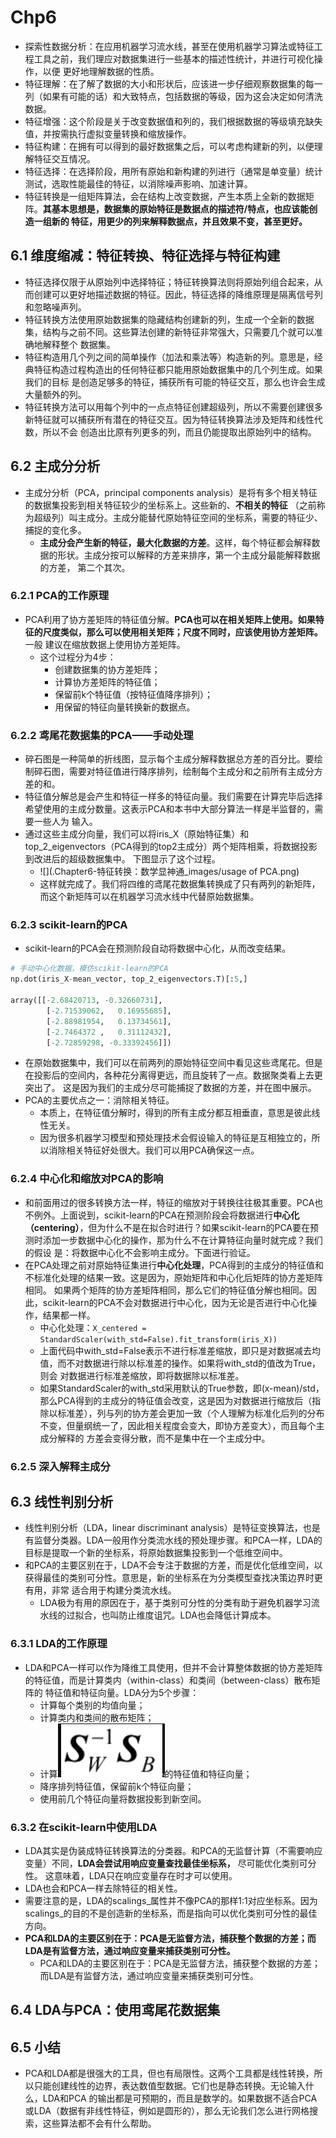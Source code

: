 # Chp6
* 探索性数据分析：在应用机器学习流水线，甚至在使用机器学习算法或特征工程工具之前，我们理应对数据集进行一些基本的描述性统计，并进行可视化操作，以便
更好地理解数据的性质。
* 特征理解：在了解了数据的大小和形状后，应该进一步仔细观察数据集的每一列（如果有可能的话）和大致特点，包括数据的等级，因为这会决定如何清洗数据。
* 特征增强：这个阶段是关于改变数据值和列的，我们根据数据的等级填充缺失值，并按需执行虚拟变量转换和缩放操作。
* 特征构建：在拥有可以得到的最好数据集之后，可以考虑构建新的列，以便理解特征交互情况。
* 特征选择：在选择阶段，用所有原始和新构建的列进行（通常是单变量）统计测试，选取性能最佳的特征，以消除噪声影响、加速计算。
* 特征转换是一组矩阵算法，会在结构上改变数据，产生本质上全新的数据矩阵。**其基本思想是，数据集的原始特征是数据点的描述符/特点，也应该能创造一组新的
特征，用更少的列来解释数据点，并且效果不变，甚至更好。**
## 6.1 维度缩减：特征转换、特征选择与特征构建
* 特征选择仅限于从原始列中选择特征；特征转换算法则将原始列组合起来，从而创建可以更好地描述数据的特征。因此，特征选择的降维原理是隔离信号列和忽略噪声列。
* 特征转换方法使用原始数据集的隐藏结构创建新的列，生成一个全新的数据集，结构与之前不同。这些算法创建的新特征非常强大，只需要几个就可以准确地解释整个
数据集。
* 特征构造用几个列之间的简单操作（加法和乘法等）构造新的列。意思是，经典特征构造过程构造出的任何特征都只能用原始数据集中的几个列生成。如果我们的目标
是创造足够多的特征，捕获所有可能的特征交互，那么也许会生成大量额外的列。
* 特征转换方法可以用每个列中的一点点特征创建超级列，所以不需要创建很多新特征就可以捕获所有潜在的特征交互。因为特征转换算法涉及矩阵和线性代数，所以不会
创造出比原有列更多的列，而且仍能提取出原始列中的结构。
## 6.2 主成分分析
* 主成分分析（PCA，principal components analysis）是将有多个相关特征的数据集投影到相关特征较少的坐标系上。这些新的、**不相关的特征**
（之前称为超级列）叫主成分。主成分能替代原始特征空间的坐标系，需要的特征少、捕捉的变化多。
    + **主成分会产生新的特征，最大化数据的方差**。这样，每个特征都会解释数据的形状。主成分按可以解释的方差来排序，第一个主成分最能解释数据的方差，
    第二个其次。
### 6.2.1 PCA的工作原理
* PCA利用了协方差矩阵的特征值分解。**PCA也可以在相关矩阵上使用。如果特征的尺度类似，那么可以使用相关矩阵；尺度不同时，应该使用协方差矩阵。** 一般
建议在缩放数据上使用协方差矩阵。
    + 这个过程分为4步：
        - 创建数据集的协方差矩阵；
        - 计算协方差矩阵的特征值；
        - 保留前k个特征值（按特征值降序排列）；
        - 用保留的特征向量转换新的数据点。
### 6.2.2 鸢尾花数据集的PCA——手动处理
* 碎石图是一种简单的折线图，显示每个主成分解释数据总方差的百分比。要绘制碎石图，需要对特征值进行降序排列，绘制每个主成分和之前所有主成分方差的和。
* 特征值分解总是会产生和特征一样多的特征向量。我们需要在计算完毕后选择希望使用的主成分数量。这表示PCA和本书中大部分算法一样是半监督的，需要一些人为
输入。
* 通过这些主成分向量，我们可以将iris_X（原始特征集）和top_2_eigenvectors（PCA得到的top2主成分）两个矩阵相乘，将数据投影到改进后的超级数据集中。
下图显示了这个过程。
    + ![](.Chapter6-特征转换：数学显神通_images/usage of PCA.png)
    + 这样就完成了。我们将四维的鸢尾花数据集转换成了只有两列的新矩阵，而这个新矩阵可以在机器学习流水线中代替原始数据集。
### 6.2.3 scikit-learn的PCA
* scikit-learn的PCA会在预测阶段自动将数据中心化，从而改变结果。
```python
# 手动中心化数据，模仿scikit-learn的PCA
np.dot(iris_X-mean_vector, top_2_eigenvectors.T)[:5,]

array([[-2.68420713, -0.32660731],
        [-2.71539062,   0.16955685],
        [-2.88981954,   0.13734561],
        [-2.7464372 ,   0.31112432],
        [-2.72859298, -0.33392456]])
```
* 在原始数据集中，我们可以在前两列的原始特征空间中看见这些鸢尾花。但是在投影后的空间内，各种花分离得更远，而且旋转了一点。数据聚类看上去更突出了。
这是因为我们的主成分尽可能捕捉了数据的方差，并在图中展示。    
* PCA的主要优点之一：消除相关特征。
    - 本质上，在特征值分解时，得到的所有主成分都互相垂直，意思是彼此线性无关。
    - 因为很多机器学习模型和预处理技术会假设输入的特征是互相独立的，所以消除相关特征好处很大。我们可以用PCA确保这一点。    
### 6.2.4 中心化和缩放对PCA的影响
* 和前面用过的很多转换方法一样，特征的缩放对于转换往往极其重要。PCA也不例外。上面说到，scikit-learn的PCA在预测阶段会将数据进行**中心化
（centering）**，但为什么不是在拟合时进行？如果scikit-learn的PCA要在预测时添加一步数据中心化的操作，那为什么不在计算特征向量时就完成？我们的假设
是：将数据中心化不会影响主成分。下面进行验证。   
* 在PCA处理之前对原始特征集进行**中心化处理**，PCA得到的主成分的特征值和不标准化处理的结果一致。这是因为，原始矩阵和中心化后矩阵的协方差矩阵相同。
如果两个矩阵的协方差矩阵相同，那么它们的特征值分解也相同。因此，scikit-learn的PCA不会对数据进行中心化，因为无论是否进行中心化操作，结果都一样。
    - 中心化处理：`X_centered = StandardScaler(with_std=False).fit_transform(iris_X))` 
    - 上面代码中with_std=False表示不进行标准差缩放，即只是对数据减去均值，而不对数据进行除以标准差的操作。如果将with_std的值改为True，则会
    对数据进行标准差缩放，即将数据除以标准差。
    - 如果StandardScaler的with_std采用默认的True参数，即(x-mean)/std，那么PCA得到的主成分的特征值会改变，这是因为对数据进行缩放后（指
    除以标准差），列与列的协方差会更加一致（个人理解为标准化后列的分布不变，但量纲统一了，因此相关程度会变大，即协方差变大），而且每个主成分解释的
    方差会变得分散，而不是集中在一个主成分中。   
### 6.2.5 深入解释主成分
## 6.3 线性判别分析
* 线性判别分析（LDA，linear discriminant analysis）是特征变换算法，也是有监督分类器。LDA一般用作分类流水线的预处理步骤。和PCA一样，LDA的
目标是提取一个新的坐标系，将原始数据集投影到一个低维空间中。
* 和PCA的主要区别在于，LDA不会专注于数据的方差，而是优化低维空间，以获得最佳的类别可分性。意思是，新的坐标系在为分类模型查找决策边界时更有用，非常
适合用于构建分类流水线。
    - LDA极为有用的原因在于，基于类别可分性的分类有助于避免机器学习流水线的过拟合，也叫防止维度诅咒。LDA也会降低计算成本。
### 6.3.1 LDA的工作原理
* LDA和PCA一样可以作为降维工具使用，但并不会计算整体数据的协方差矩阵的特征值，而是计算类内（within-class）和类间（between-class）散布矩阵的
特征值和特征向量。LDA分为5个步骤：
    + 计算每个类别的均值向量；
    + 计算类内和类间的散布矩阵；
    + 计算![](.Chapter6-特征转换：数学显神通_images/09fd2818.png)的特征值和特征向量；
    + 降序排列特征值，保留前k个特征向量；
    + 使用前几个特征向量将数据投影到新空间。
### 6.3.2 在scikit-learn中使用LDA
* LDA其实是伪装成特征转换算法的分类器。和PCA的无监督计算（不需要响应变量）不同，**LDA会尝试用响应变量查找最佳坐标系，** 尽可能优化类别可分性。
这意味着，LDA只在响应变量存在时才可以使用。
* LDA也会和PCA一样去除特征的相关性。
* 需要注意的是，LDA的scalings_属性并不像PCA的那样1∶1对应坐标系。因为scalings_的目的不是创造新的坐标系，而是指向可以优化类别可分性的最佳方向。
* **PCA和LDA的主要区别在于：PCA是无监督方法，捕获整个数据的方差；而LDA是有监督方法，通过响应变量来捕获类别可分性。**
    - PCA和LDA的主要区别在于：PCA是无监督方法，捕获整个数据的方差；而LDA是有监督方法，通过响应变量来捕获类别可分性。
## 6.4 LDA与PCA：使用鸢尾花数据集
## 6.5 小结
* PCA和LDA都是很强大的工具，但也有局限性。这两个工具都是线性转换，所以只能创建线性的边界，表达数值型数据。它们也是静态转换。无论输入什么，LDA和PCA
的输出都是可预期的，而且是数学的。如果数据不适合PCA或LDA（数据有非线性特征，例如是圆形的），那么无论我们怎么进行网格搜索，这些算法都不会有什么帮助。





     